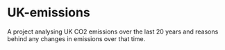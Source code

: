 # UK-emissions

A project analysing UK CO2 emissions over the last 20 years and reasons behind any changes in emissions over that time.

